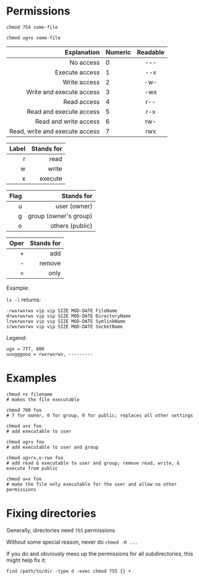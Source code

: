 # Permissions

`chmod 754 some-file`

`chmod ug+x some-file`

| Explanation                    | Numeric  | Readable    |
| ------------------------------:| -------- |:-----------:|
| No access                      | 0        | ---         |
| Execute access                 | 1        | --x         |
| Write access                   | 2        | -w-         |
| Write and execute access       | 3        | -wx         |
| Read access                    | 4        | r--         |
| Read and execute access        | 5        | r-x         |
| Read and write access          | 6        | rw-         |
| Read, write and execute access | 7        | rwx         |

| Label | Stands for |
| -----:| ----------:| 
| r     | read       |
| w     | write      |
| x     | execute    |

| Flag | Stands for            |
| ----:| ---------------------:| 
| u    | user (owner)          |
| g    | group (owner's group) |
| o    | others (public)       |

| Oper | Stands for |
| ----:| ----------:| 
| +    | add        |
| -    | remove     |
| =    | only       |

Example:

`ls -l` returns:

```console
-rwxrwxrwx vip vip SIZE MOD-DATE FileName
drwxrwxrwx vip vip SIZE MOD-DATE DirectoryName
lrwxrwxrwx vip vip SIZE MOD-DATE SymlinkName
srwxrwxrwx vip vip SIZE MOD-DATE SocketName
```

Legend:

```console
ugo = 777, 000
uuugggooo = rwxrwxrwx, ---------
```


# Examples

```shell
chmod +x filename
# makes the file executable

chmod 700 foo
# 7 for owner, 0 for group, 0 for public; replaces all other settings

chmod u+x foo
# add executable to user

chmod ug+x foo
# add executable to user and group

chmod ug+rx,o-rwx foo
# add read & executable to user and group; remove read, write, & execute from public

chmod u=x foo
# make the file only executable for the user and allow no other permissions
```

# Fixing directories

Generally, directories need `755` permissions

Without some special reason, never do `chmod -R ...`

If you do and obviously mess up the permissions for all subdirectories, this might help fix it:

`find /path/to/dir -type d -exec chmod 755 {} +`
